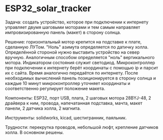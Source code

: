 # ESP32_solar_tracker
Задача: создать устройство, которое при подключении к интернету управляет двумя шаговыми моторами и тем самым направляет импровизированную панель (макет) в сторону солнца.

Решение: горизонтальный мотор крепится на подставке к плате, сделанную ЛУТом. "Ноль" азимута определяется по датичку холла. Определённой стороной нужно выставить устройство на север вручную. Аналогичным способом определяется "ноль" вертикального мотора. Индикатором состояния служит светодиод. Микроконтроллер при подключении к интернету берёт координаты с помощью ip и парсит их с сайта. Время аналогично передаётся по интернету. После необходимых вычислений панель позиционируется в сторону солнца и каждые 10 минут микроконтроллер уточняет координаты и соответственно регулирует положение макета.

Компоненты: ESP32, порт USB, плата, 2 шаговых мотора 28BYJ-48, 2 драйвера к ним, провода, напечатанная подставка, мачта, макет панели, 2 датчика холла, 2 магнита.

Инструменты: solidworks, kicad, шестигранник, паяльник.

Трудности: перекрутка проводов, небольшой люфт, крепление датчиков холла. В основном решены.
